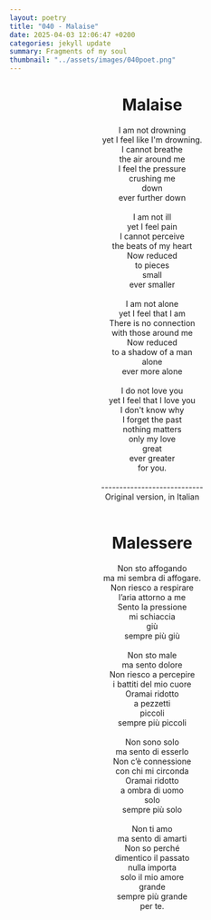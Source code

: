 ```yaml
---
layout: poetry
title: "040 - Malaise"
date: 2025-04-03 12:06:47 +0200
categories: jekyll update
summary: Fragments of my soul
thumbnail: "../assets/images/040poet.png"
---
```


<div style="text-align: center;">
<h1>Malaise</h1>
</div>
<div style="text-align: center;">
I am not drowning<br>
yet I feel like I'm drowning.<br>
I cannot breathe<br>
the air around me<br>
I feel the pressure<br>
crushing me<br>
down<br>
ever further down<br>
<br>
I am not ill<br>
yet I feel pain<br>
I cannot perceive<br>
the beats of my heart<br>
Now reduced<br>
to pieces<br>
small<br>
ever smaller<br>
<br>
I am not alone<br>
yet I feel that I am<br>
There is no connection<br>
with those around me<br>
Now reduced<br>
to a shadow of a man<br>
alone<br>
ever more alone<br>
<br>
I do not love you<br>
yet I feel that I love you<br>
I don't know why<br>
I forget the past<br>
nothing matters<br>
only my love<br>
great<br>
ever greater<br>
for you.<br>
</div>
<br>

<div style="text-align: center;"> 
----------------------------<br>
Original version, in Italian</div>
<br>
<div style="text-align: center;">
<h1>Malessere</h1>
</div>
<div style="text-align: center;">
Non sto affogando<br>
ma mi sembra di affogare.<br>
Non riesco a respirare<br>
l’aria attorno a me<br>
Sento la pressione<br>
mi schiaccia<br>
giù<br>
sempre più giù<br>
<br>
Non sto male<br>
ma sento dolore<br>
Non riesco a percepire<br>
i battiti del mio cuore<br>
Oramai ridotto<br>
a pezzetti<br>
piccoli<br>
sempre più piccoli<br>
<br>
Non sono solo<br>
ma sento di esserlo<br>
Non c’è connessione<br>
con chi mi circonda<br>
Oramai ridotto<br>
a ombra di uomo<br>
solo<br>
sempre più solo<br>
<br>
Non ti amo<br>
ma sento di amarti<br>
Non so perché<br>
dimentico il passato<br>
nulla importa<br>
solo il mio amore<br>
grande<br>
sempre più grande<br>
per te.<br>
</div>

